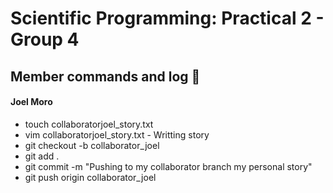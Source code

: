# Scientific Programming: Practical 2 - Group 4

## Member commands and log :dizzy:

#### Joel Moro

 * touch collaboratorjoel_story.txt 
 * vim collaboratorjoel_story.txt - Writting story 
 * git checkout -b collaborator_joel 
 * git add . 
 * git commit -m "Pushing to my collaborator branch my personal story" 
 * git push origin collaborator_joel
